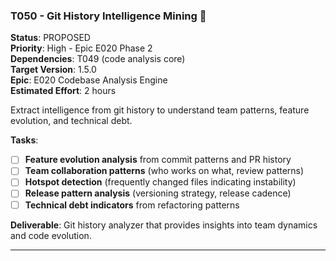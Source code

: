 ### T050 - Git History Intelligence Mining 🚩

**Status**: PROPOSED  
**Priority**: High - Epic E020 Phase 2  
**Dependencies**: T049 (code analysis core)  
**Target Version**: 1.5.0  
**Epic**: E020 Codebase Analysis Engine  
**Estimated Effort**: 2 hours

Extract intelligence from git history to understand team patterns, feature evolution, and technical debt.

**Tasks**:

- [ ] **Feature evolution analysis** from commit patterns and PR history
- [ ] **Team collaboration patterns** (who works on what, review patterns)
- [ ] **Hotspot detection** (frequently changed files indicating instability)
- [ ] **Release pattern analysis** (versioning strategy, release cadence)
- [ ] **Technical debt indicators** from refactoring patterns

**Deliverable**: Git history analyzer that provides insights into team dynamics and code evolution.

---
